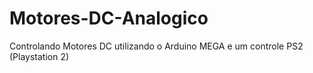 # Motores-DC-Analogico
Controlando Motores DC utilizando o Arduino MEGA e um controle PS2 (Playstation 2)
